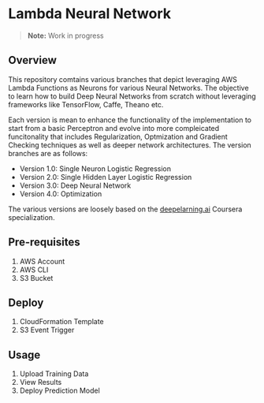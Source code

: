 # Lambda Neural Network
>**Note:** Work in progress
## Overview
This repository comtains various branches that depict leveraging AWS Lambda Functions as Neurons for various Neural Networks. The objective to learn how to build Deep Neural Networks from scratch without leveraging frameworks like TensorFlow, Caffe, Theano etc. 

Each version is mean to enhance the functionality of the implementation to start from a basic Perceptron and evolve into more compleicated funcitonality that includes Regularization, Optmization and Gradient Checking techniques as well as deeper network architectures. The version branches are as follows:

- Version 1.0: Single Neuron Logistic Regression
- Version 2.0: Single Hidden Layer Logistic Regression
- Version 3.0: Deep Neural Network
- Version 4.0: Optimization

The various versions are loosely based on the [deepelarning.ai](https://www.coursera.org/specializations/deep-learning) Coursera specialization.

## Pre-requisites
1. AWS Account
2. AWS CLI
3. S3 Bucket

## Deploy
1. CloudFormation Template
2. S3 Event Trigger

## Usage
1. Upload Training Data
2. View Results
3. Deploy Prediction Model